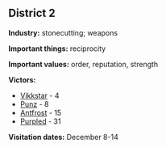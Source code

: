 ## District 2

**Industry:** stonecutting; weapons

**Important things:** reciprocity

**Important values:** order, reputation, strength

**Victors:**
- [Vikkstar](../../Characters/floor0/Vikkstar.md) - 4
- [Punz](../../Characters/floor0/Punz.md) - 8
- [Antfrost](../../Characters/floor1/Antfrost.md) - 15
- [Purpled](../../Characters/floor3/Purpled.md) - 31

**Visitation dates:** December 8-14